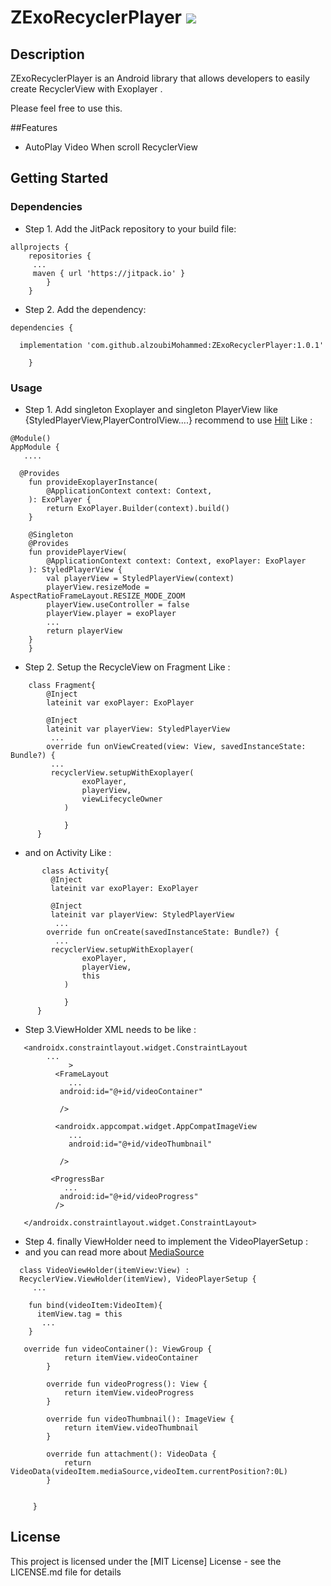 # ZExoRecyclerPlayer [![](https://jitpack.io/v/alzoubiMohammed/ZExoRecyclerPlayer.svg)](https://jitpack.io/#alzoubiMohammed/ZExoRecyclerPlayer)

## Description

ZExoRecyclerPlayer is an Android library that allows developers to easily create RecyclerView with Exoplayer .

Please feel free to use this.

##Features
* AutoPlay Video When scroll RecyclerView

## Getting Started

### Dependencies

* Step 1. Add the JitPack repository to your build file:

```
allprojects {
	repositories {
	 ...
	 maven { url 'https://jitpack.io' }
		}
	}
```  

* Step 2. Add the dependency:

```
dependencies {

  implementation 'com.github.alzoubiMohammed:ZExoRecyclerPlayer:1.0.1'
	
	}
```  

### Usage

* Step 1. Add singleton Exoplayer and singleton PlayerView like
  {StyledPlayerView,PlayerControlView....} recommend to use <a href="https://github.com/googlecodelabs/android-hilt">Hilt</a> Like :

```
@Module()
AppModule {
   ....
   
  @Provides
    fun provideExoplayerInstance(
        @ApplicationContext context: Context,
    ): ExoPlayer {
        return ExoPlayer.Builder(context).build()
    }

    @Singleton
    @Provides
    fun providePlayerView(
        @ApplicationContext context: Context, exoPlayer: ExoPlayer
    ): StyledPlayerView {
        val playerView = StyledPlayerView(context)
        playerView.resizeMode = AspectRatioFrameLayout.RESIZE_MODE_ZOOM
        playerView.useController = false
        playerView.player = exoPlayer
        ...
        return playerView
    }
    }
```  

* Step 2. Setup the RecycleView on Fragment Like :

```  
    class Fragment{
        @Inject
        lateinit var exoPlayer: ExoPlayer

        @Inject
        lateinit var playerView: StyledPlayerView
         ...
        override fun onViewCreated(view: View, savedInstanceState: Bundle?) {
         ...
         recyclerView.setupWithExoplayer(
                exoPlayer,
                playerView,
                viewLifecycleOwner
            )
         
            }
      }
```  

* and on Activity Like :

```  
       class Activity{
         @Inject
         lateinit var exoPlayer: ExoPlayer

         @Inject
         lateinit var playerView: StyledPlayerView
          ...
        override fun onCreate(savedInstanceState: Bundle?) {
          ...
         recyclerView.setupWithExoplayer(
                exoPlayer,
                playerView,
                this
            )
         
            }
      }

``` 

* Step 3.ViewHolder XML needs to be like :


```  
   <androidx.constraintlayout.widget.ConstraintLayout
        ...
             >
          <FrameLayout
             ... 
           android:id="@+id/videoContainer"
   
           />
             
          <androidx.appcompat.widget.AppCompatImageView
             ...
             android:id="@+id/videoThumbnail"
  
           />

         <ProgressBar
            ...
           android:id="@+id/videoProgress"
          />

   </androidx.constraintlayout.widget.ConstraintLayout>

``` 

* Step 4. finally ViewHolder need to implement the VideoPlayerSetup :
* and you can read more about <a href="https://exoplayer.dev/media-sources.html">MediaSource</a>

``` 
  class VideoViewHolder(itemView:View) :
  RecyclerView.ViewHolder(itemView), VideoPlayerSetup {
     ...
     
    fun bind(videoItem:VideoItem){
      itemView.tag = this
       ...
    }
    
   override fun videoContainer(): ViewGroup {
            return itemView.videoContainer
        }

        override fun videoProgress(): View {
            return itemView.videoProgress
        }

        override fun videoThumbnail(): ImageView {
            return itemView.videoThumbnail
        }

        override fun attachment(): VideoData {
            return VideoData(videoItem.mediaSource,videoItem.currentPosition?:0L)
        }
  
  
     }

``` 


## License

This project is licensed under the [MIT License] License - see the LICENSE.md file for details
